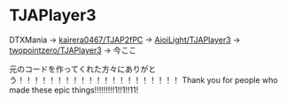 ﻿<!-- omit in toc -->
# TJAPlayer3
DTXMania → [kairera0467/TJAP2fPC](https://github.com/kairera0467/TJAP2fPC) → [AioiLight/TJAPlayer3](https://github.com/AioiLight/TJAPlayer3) → [twopointzero/TJAPlayer3](https://github.com/twopointzero/TJAPlayer3) → 今ここ

元のコードを作ってくれた方々にありがとう！！！！！！！！！！！！！！！！！！！！！
Thank you for people who made these epic things!!!!!!!!!1!!1!!11!
